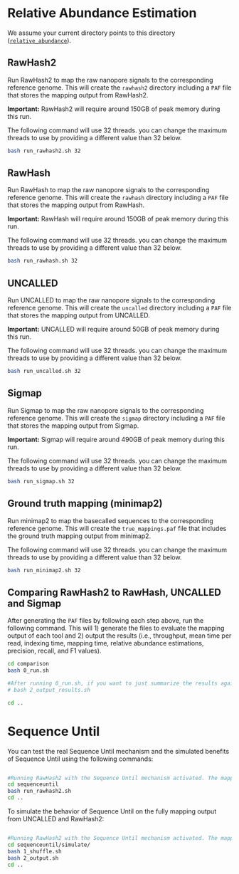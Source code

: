 # Relative Abundance Estimation

We assume your current directory points to this directory ([`relative_abundance`](./)).

## RawHash2

Run RawHash2 to map the raw nanopore signals to the corresponding reference genome. This will create the `rawhash2` directory including a `PAF` file that stores the mapping output from RawHash2.

**Important:** RawHash2 will require around 150GB of peak memory during this run.

The following command will use 32 threads. you can change the maximum threads to use by providing a different value than 32 below.

```bash
bash run_rawhash2.sh 32
```

## RawHash

Run RawHash to map the raw nanopore signals to the corresponding reference genome. This will create the `rawhash` directory including a `PAF` file that stores the mapping output from RawHash.

**Important:** RawHash will require around 150GB of peak memory during this run.

The following command will use 32 threads. you can change the maximum threads to use by providing a different value than 32 below.

```bash
bash run_rawhash.sh 32
```

## UNCALLED

Run UNCALLED to map the raw nanopore signals to the corresponding reference genome. This will create the `uncalled` directory including a `PAF` file that stores the mapping output from UNCALLED.

**Important:** UNCALLED will require around 50GB of peak memory during this run.

The following command will use 32 threads. you can change the maximum threads to use by providing a different value than 32 below.

```bash
bash run_uncalled.sh 32
```

## Sigmap

Run Sigmap to map the raw nanopore signals to the corresponding reference genome. This will create the `sigmap` directory including a `PAF` file that stores the mapping output from Sigmap.

**Important:** Sigmap will require around 490GB of peak memory during this run.

The following command will use 32 threads. you can change the maximum threads to use by providing a different value than 32 below.

```bash
bash run_sigmap.sh 32
```

## Ground truth mapping (minimap2)

Run minimap2 to map the basecalled sequences to the corresponding reference genome. This will create the `true_mappings.paf` file that includes the ground truth mapping output from minimap2.

The following command will use 32 threads. you can change the maximum threads to use by providing a different value than 32 below.

```bash
bash run_minimap2.sh 32
```

## Comparing RawHash2 to RawHash, UNCALLED and Sigmap

After generating the `PAF` files by following each step above, run the following command. This will 1) generate the files to evaluate the mapping output of each tool and 2) output the results (i.e., throughput, mean time per read, indexing time, mapping time, relative abundance estimations, precision, recall, and F1 values).

```bash
cd comparison
bash 0_run.sh

#After running 0_run.sh, if you want to just summarize the results again without generating the evaluation files, you can alternatively run the following command:
# bash 2_output_results.sh

cd ..
```

# Sequence Until

You can test the real Sequence Until mechanism and the simulated benefits of Sequence Until using the following commands:

```bash

#Running RawHash2 with the Sequence Until mechanism activated. The mapping will stop as soon as RawHash2 decides that further sequencing is not necessary.
cd sequenceuntil
bash run_rawhash2.sh
cd ..
```

To simulate the behavior of Sequence Until on the fully mapping output from UNCALLED and RawHash2:

```bash

#Running RawHash2 with the Sequence Until mechanism activated. The mapping will stop as soon as RawHash2 decides that further sequencing is not necessary.
cd sequenceuntil/simulate/
bash 1_shuffle.sh
bash 2_output.sh
cd ..
```
